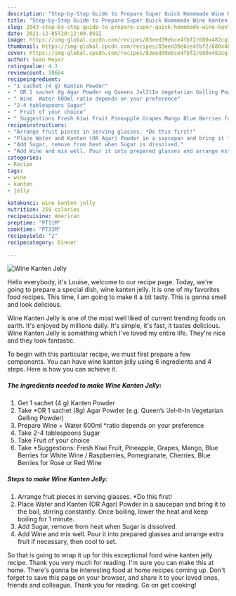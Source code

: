 ```yaml
---
description: "Step-by-Step Guide to Prepare Super Quick Homemade Wine Kanten Jelly"
title: "Step-by-Step Guide to Prepare Super Quick Homemade Wine Kanten Jelly"
slug: 2043-step-by-step-guide-to-prepare-super-quick-homemade-wine-kanten-jelly
date: 2021-12-05T20:12:00.891Z
image: https://img-global.cpcdn.com/recipes/83eed39ebce4fbf2/680x482cq70/wine-kanten-jelly-recipe-main-photo.jpg
thumbnail: https://img-global.cpcdn.com/recipes/83eed39ebce4fbf2/680x482cq70/wine-kanten-jelly-recipe-main-photo.jpg
cover: https://img-global.cpcdn.com/recipes/83eed39ebce4fbf2/680x482cq70/wine-kanten-jelly-recipe-main-photo.jpg
author: Sean Meyer
ratingvalue: 4.3
reviewcount: 10664
recipeingredient:
- "1 sachet (4 g) Kanten Powder"
- " OR 1 sachet 8g Agar Powder eg Queens JelItIn Vegetarian Gelling Powder"
- " Wine  Water 600ml ratio depends on your preference"
- "2-4 tablespoons Sugar"
- " Fruit of your choice"
- " Suggestions Fresh Kiwi Fruit Pineapple Grapes Mango Blue Berries for White Wine  Raspberries Pomegranate Cherries Blue Berries for Rose or Red Wine"
recipeinstructions:
- "Arrange fruit pieces in serving glasses. *Do this first!"
- "Place Water and Kanten (OR Agar) Powder in a saucepan and bring it to the boil, stirring constantly. Once boiling, lower the heat and keep boiling for 1 minute."
- "Add Sugar, remove from heat when Sugar is dissolved."
- "Add Wine and mix well. Pour it into prepared glasses and arrange extra fruit if necessary, then cool to set."
categories:
- Recipe
tags:
- wine
- kanten
- jelly

katakunci: wine kanten jelly 
nutrition: 259 calories
recipecuisine: American
preptime: "PT11M"
cooktime: "PT33M"
recipeyield: "2"
recipecategory: Dinner

---
```



![Wine Kanten Jelly](https://img-global.cpcdn.com/recipes/83eed39ebce4fbf2/680x482cq70/wine-kanten-jelly-recipe-main-photo.jpg)

Hello everybody, it's Louise, welcome to our recipe page. Today, we're going to prepare a special dish, wine kanten jelly. It is one of my favorites food recipes. This time, I am going to make it a bit tasty. This is gonna smell and look delicious.



Wine Kanten Jelly is one of the most well liked of current trending foods on earth. It's enjoyed by millions daily. It's simple, it's fast, it tastes delicious. Wine Kanten Jelly is something which I've loved my entire life. They're nice and they look fantastic.


To begin with this particular recipe, we must first prepare a few components. You can have wine kanten jelly using 6 ingredients and 4 steps. Here is how you can achieve it.

<!--inarticleads1-->

##### The ingredients needed to make Wine Kanten Jelly:

1. Get 1 sachet (4 g) Kanten Powder
1. Take  *OR 1 sachet (8g) Agar Powder (e.g. Queen’s ‘Jel-It-In Vegetarian Gelling Powder)
1. Prepare  Wine + Water 600ml *ratio depends on your preference
1. Take 2-4 tablespoons Sugar
1. Take  Fruit of your choice
1. Take  *Suggestions: Fresh Kiwi Fruit, Pineapple, Grapes, Mango, Blue Berries for White Wine / Raspberries, Pomegranate, Cherries, Blue Berries for Rosé or Red Wine




<!--inarticleads2-->

##### Steps to make Wine Kanten Jelly:

1. Arrange fruit pieces in serving glasses. *Do this first!
1. Place Water and Kanten (OR Agar) Powder in a saucepan and bring it to the boil, stirring constantly. Once boiling, lower the heat and keep boiling for 1 minute.
1. Add Sugar, remove from heat when Sugar is dissolved.
1. Add Wine and mix well. Pour it into prepared glasses and arrange extra fruit if necessary, then cool to set.




So that is going to wrap it up for this exceptional food wine kanten jelly recipe. Thank you very much for reading. I'm sure you can make this at home. There's gonna be interesting food at home recipes coming up. Don't forget to save this page on your browser, and share it to your loved ones, friends and colleague. Thank you for reading. Go on get cooking!
